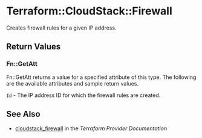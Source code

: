 # Terraform::CloudStack::Firewall

Creates firewall rules for a given IP address.

## Return Values

### Fn::GetAtt

Fn::GetAtt returns a value for a specified attribute of this type. The following are the available attributes and sample return values.

`Id` - The IP address ID for which the firewall rules are created.

## See Also

* [cloudstack_firewall](https://www.terraform.io/docs/providers/cloudstack/r/firewall.html) in the _Terraform Provider Documentation_
